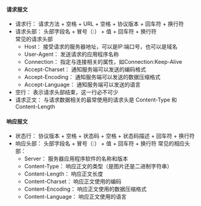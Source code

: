 #### 请求报文 
- 请求行： 请求方法 + 空格 + URL + 空格 + 协议版本 + 回车符 + 换行符
- 请求头部： 头部字段名 + 冒号（:） + 值 + 回车符 + 换行符   
常见的请求头部
  - Host： 接受请求的服务器地址，可以是IP:端口号，也可以是域名
  - User-Agent： 发送请求的应用程序名称
  - Connection： 指定与连接相关的属性，如Connection:Keep-Alive
  - Accept-Charset： 通知服务端可以发送的编码格式
  - Accept-Encoding： 通知服务端可以发送的数据压缩格式
  - Accept-Language： 通知服务端可以发送的语言
- 空行： 表示请求头部结束，这一行必不可少
- 请求正文： 与请求数据相关的最常使用的请求头是 Content-Type 和 Content-Length

#### 响应报文
- 状态行： 协议版本 + 空格 + 状态码 + 空格 + 状态码描述 + 回车符 + 换行符
- 响应头部： 头部字段名 + 冒号（:） + 值 + 回车符 + 换行符
常见的相应头部：
  - Server： 服务器应用程序软件的名称和版本
  - Content-Type： 响应正文的类型（是图片还是二进制字符串）
  - Content-Length： 响应正文长度
  - Content-Charset： 响应正文使用的编码
  - Content-Encoding： 响应正文使用的数据压缩格式
  - Content-Language： 响应正文使用的语言
